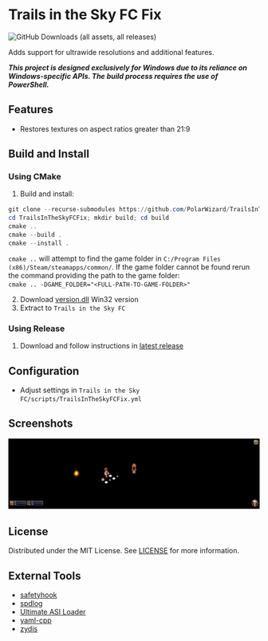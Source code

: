 # Trails in the Sky FC Fix
![GitHub Downloads (all assets, all releases)](https://img.shields.io/github/downloads/PolarWizard/TrailsInTheSkyFCFix/total)

Adds support for ultrawide resolutions and additional features.

***This project is designed exclusively for Windows due to its reliance on Windows-specific APIs. The build process requires the use of PowerShell.***

## Features
- Restores textures on aspect ratios greater than 21:9

## Build and Install
### Using CMake
1. Build and install:
```ps1
git clone --recurse-submodules https://github.com/PolarWizard/TrailsInTheSkyFCFix.git
cd TrailsInTheSkyFCFix; mkdir build; cd build
cmake ..
cmake --build .
cmake --install .
```
`cmake ..` will attempt to find the game folder in `C:/Program Files (x86)/Steam/steamapps/common/`. If the game folder cannot be found rerun the command providing the path to the game folder:<br>`cmake .. -DGAME_FOLDER="<FULL-PATH-TO-GAME-FOLDER>"`

2. Download [version.dll](https://github.com/ThirteenAG/Ultimate-ASI-Loader/releases) Win32 version
3. Extract to `Trails in the Sky FC`

### Using Release
1. Download and follow instructions in [latest release](https://github.com/PolarWizard/TrailsInTheSkyFCFix/releases)

## Configuration
- Adjust settings in `Trails in the Sky FC/scripts/TrailsInTheSkyFCFix.yml`

## Screenshots
![Demo](images/TrailsInTheSkyFCFix_1.gif)

## License
Distributed under the MIT License. See [LICENSE](LICENSE) for more information.

## External Tools
- [safetyhook](https://github.com/cursey/safetyhook)
- [spdlog](https://github.com/gabime/spdlog)
- [Ultimate ASI Loader](https://github.com/ThirteenAG/Ultimate-ASI-Loader)
- [yaml-cpp](https://github.com/jbeder/yaml-cpp)
- [zydis](https://github.com/zyantific/zydis)
